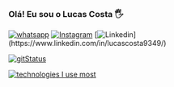 ### Olá! Eu sou o Lucas Costa 🖐️

[![whatsapp](https://img.shields.io/badge/WhatsApp-25D366?style=for-the-badge&logo=whatsapp&logoColor=white)](https://wa.me/5591992415502) 
[![Instagram](https://img.shields.io/badge/Gmail-D14836?style=for-the-badge&logo=gmail&logoColor=white)](lucascosta9349@gmail.com) 
[![Linkedin](https://img.shields.io/badge/-LinkedIn-%230077B5?style=for-the-badge&logo=linkedin&logoColor=white")](https://www.linkedin.com/in/lucascosta9349/)

[![gitStatus](https://github-readme-stats.vercel.app/api?username={lucascosta9349}&theme=blue-green)]()

[![technologies I use most](	https://github-readme-stats.vercel.app/api/top-langs/?username={username}&theme=blue-green)]()
<!-- IDEIA PARA ATUALIZAÇÃO DO MEU README -->
